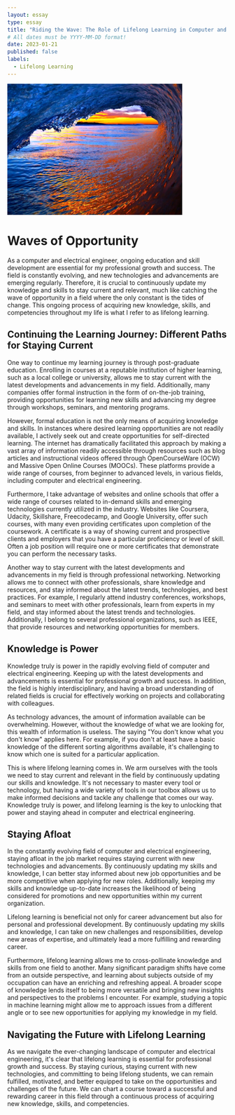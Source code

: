 ```yaml
---
layout: essay
type: essay
title: "Riding the Wave: The Role of Lifelong Learning in Computer and Electrical Engineering"
# All dates must be YYYY-MM-DD format!
date: 2023-01-21
published: false
labels:
  - Lifelong Learning
---
```


<img width="400" class="float-end pe-4" src="/img/essayPics/dusky_wave.jpg" alt="A Gorgeous Wave at Dusk">

# Waves of Opportunity
As a computer and electrical engineer, ongoing education and skill development are essential for my professional growth and success.  The field is constantly evolving, and new technologies and advancements are emerging regularly.  Therefore, it is crucial to continuously update my knowledge and skills to stay current and relevant, much like catching the wave of opportunity in a field where the only constant is the tides of change.   This ongoing process of acquiring new knowledge, skills, and competencies throughout my life is what I refer to as lifelong learning.

## Continuing the Learning Journey: Different Paths for Staying Current
One way to continue my learning journey is through post-graduate education.  Enrolling in courses at a reputable institution of higher learning, such as a local college or university, allows me to stay current with the latest developments and advancements in my field.  Additionally, many companies offer formal instruction in the form of on-the-job training, providing opportunities for learning new skills and advancing my degree through workshops, seminars, and mentoring programs.

However, formal education is not the only means of acquiring knowledge and skills.  In instances where desired learning opportunities are not readily available, I actively seek out and create opportunities for self-directed learning.  The internet has dramatically facilitated this approach by making a vast array of information readily accessible through resources such as blog articles and instructional videos offered through  OpenCourseWare (OCW) and Massive Open Online Courses (MOOCs).  These platforms provide a wide range of courses, from beginner to advanced levels, in various fields, including computer and electrical engineering.

Furthermore, I take advantage of websites and online schools that offer a wide range of courses related to in-demand skills and emerging technologies currently utilized in the industry.  Websites like Coursera, Udacity, Skillshare, Freecodecamp, and Google University, offer such courses, with many even providing certificates upon completion of the coursework.  A certificate is a way of showing current and prospective clients and employers that you have a particular proficiency or level of skill.  Often a job position will require one or more certificates that demonstrate you can perform the necessary tasks.

Another way to stay current with the latest developments and advancements in my field is through professional networking.  Networking allows me to connect with other professionals, share knowledge and resources, and stay informed about the latest trends, technologies, and best practices.  For example, I regularly attend industry conferences, workshops, and seminars to meet with other professionals, learn from experts in my field, and stay informed about the latest trends and technologies.  Additionally, I belong to several professional organizations, such as IEEE, that provide resources and networking opportunities for members.

## Knowledge is Power
Knowledge truly is power in the rapidly evolving field of computer and electrical engineering.  Keeping up with the latest developments and advancements is essential for professional growth and success.  In addition, the field is highly interdisciplinary, and having a broad understanding of related fields is crucial for effectively working on projects and collaborating with colleagues.

As technology advances, the amount of information available can be overwhelming.  However, without the knowledge of what we are looking for, this wealth of information is useless.  The saying "You don't know what you don't know" applies here.  For example, if you don't at least have a basic knowledge of the different sorting algorithms available, it's challenging to know which one is suited for a particular application.

This is where lifelong learning comes in.  We arm ourselves with the tools we need to stay current and relevant in the field by continuously updating our skills and knowledge.  It's not necessary to master every tool or technology, but having a wide variety of tools in our toolbox allows us to make informed decisions and tackle any challenge that comes our way.  Knowledge truly is power, and lifelong learning is the key to unlocking that power and staying ahead in computer and electrical engineering.

## Staying Afloat
In the constantly evolving field of computer and electrical engineering, staying afloat in the job market requires staying current with new technologies and advancements.  By continuously updating my skills and knowledge, I can better stay informed about new job opportunities and be more competitive when applying for new roles.  Additionally, keeping my skills and knowledge up-to-date increases the likelihood of being considered for promotions and new opportunities within my current organization.

Lifelong learning is beneficial not only for career advancement but also for personal and professional development.  By continuously updating my skills and knowledge, I can take on new challenges and responsibilities, develop new areas of expertise, and ultimately lead a more fulfilling and rewarding career.

Furthermore, lifelong learning allows me to cross-pollinate knowledge and skills from one field to another.  Many significant paradigm shifts have come from an outside perspective, and learning about subjects outside of my occupation can have an enriching and refreshing appeal.  A broader scope of knowledge lends itself to being more versatile and bringing new insights and perspectives to the problems I encounter.  For example, studying a topic in machine learning might allow me to approach issues from a different angle or to see new opportunities for applying my knowledge in my field.

## Navigating the Future with Lifelong Learning
As we navigate the ever-changing landscape of computer and electrical engineering, it's clear that lifelong learning is essential for professional growth and success.  By staying curious, staying current with new technologies, and committing to being lifelong students, we can remain fulfilled, motivated, and better equipped to take on the opportunities and challenges of the future.  We can chart a course toward a successful and rewarding career in this field through a continuous process of acquiring new knowledge, skills, and competencies.





